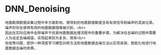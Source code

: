 # DNN_Denoising
    地震勘探数据采集过程中多方面影响，使得到的地震数据都是含有有效信号和噪声的混波记录。噪声的存在使得有效的地震数据很难被识别，<br>
    因此在实际应用中去除噪声干扰是地震数据处理流程中的重要步骤。为解决在去噪的过程中需要人为设定去噪阈值，实现起来较为复杂，效率<br>
    较低等问题，提供一种深度学习模型训练方法和地震数据去噪方法以实现高效、智能化地进行地震数据去噪的效果。
